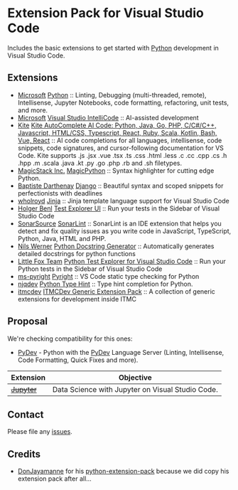 # Extension Pack for Visual Studio Code

Includes the basic extensions to get started with [Python](https://www.python.org/) development in Visual Studio Code.

## Extensions

<!-- +Extensions -->
* [Microsoft](https://marketplace.visualstudio.com/publishers/ms-python) [Python](https://marketplace.visualstudio.com/items?itemName=ms-python.python) :: Linting, Debugging (multi-threaded, remote), Intellisense, Jupyter Notebooks, code formatting, refactoring, unit tests, and more.
* [Microsoft](https://marketplace.visualstudio.com/publishers/VisualStudioExptTeam) [Visual Studio IntelliCode](https://marketplace.visualstudio.com/items?itemName=VisualStudioExptTeam.vscodeintellicode) :: AI-assisted development
* [Kite](https://marketplace.visualstudio.com/publishers/kiteco) [Kite AutoComplete AI Code: Python, Java, Go, PHP, C/C#/C++, Javascript, HTML/CSS, Typescript, React, Ruby, Scala, Kotlin, Bash, Vue, React](https://marketplace.visualstudio.com/items?itemName=kiteco.kite) :: AI code completions for all languages, intellisense, code snippets, code signatures, and cursor-following documentation for VS Code. Kite supports .js .jsx .vue .tsx .ts .css .html .less .c .cc .cpp .cs .h .hpp .m .scala .java .kt .py .go .php .rb and .sh filetypes.
* [MagicStack Inc.](https://marketplace.visualstudio.com/publishers/magicstack) [MagicPython](https://marketplace.visualstudio.com/items?itemName=magicstack.MagicPython) :: Syntax highlighter for cutting edge Python.
* [Baptiste Darthenay](https://marketplace.visualstudio.com/publishers/batisteo) [Django](https://marketplace.visualstudio.com/items?itemName=batisteo.vscode-django) :: Beautiful syntax and scoped snippets for perfectionists with deadlines
* [wholroyd](https://marketplace.visualstudio.com/publishers/wholroyd) [Jinja](https://marketplace.visualstudio.com/items?itemName=wholroyd.jinja) :: Jinja template language support for Visual Studio Code
* [Holger Benl](https://marketplace.visualstudio.com/publishers/hbenl) [Test Explorer UI](https://marketplace.visualstudio.com/items?itemName=hbenl.vscode-test-explorer) :: Run your tests in the Sidebar of Visual Studio Code
* [SonarSource](https://marketplace.visualstudio.com/publishers/SonarSource) [SonarLint](https://marketplace.visualstudio.com/items?itemName=SonarSource.sonarlint-vscode) :: SonarLint is an IDE extension that helps you detect and fix quality issues as you write code in JavaScript, TypeScript, Python, Java, HTML and PHP.
* [Nils Werner](https://marketplace.visualstudio.com/publishers/njpwerner) [Python Docstring Generator](https://marketplace.visualstudio.com/items?itemName=njpwerner.autodocstring) :: Automatically generates detailed docstrings for python functions
* [Little Fox Team](https://marketplace.visualstudio.com/publishers/LittleFoxTeam) [Python Test Explorer for Visual Studio Code](https://marketplace.visualstudio.com/items?itemName=LittleFoxTeam.vscode-python-test-adapter) :: Run your Python tests in the Sidebar of Visual Studio Code
* [ms-pyright](https://marketplace.visualstudio.com/publishers/ms-pyright) [Pyright](https://marketplace.visualstudio.com/items?itemName=ms-pyright.pyright) :: VS Code static type checking for Python
* [njqdev](https://marketplace.visualstudio.com/publishers/njqdev) [Python Type Hint](https://marketplace.visualstudio.com/items?itemName=njqdev.vscode-python-typehint) :: Type hint completion for Python.
* [itmcdev](https://marketplace.visualstudio.com/publishers/itmcdev) [ITMCDev Generic Extension Pack](https://marketplace.visualstudio.com/items?itemName=itmcdev.generic-extension-pack) :: A collection of generic extensions for development inside ITMC
<!-- -Extensions -->

## Proposal

We're checking compatibility for this ones:

- [PyDev](https://marketplace.visualstudio.com/items?itemName=fabioz.vscode-pydev) - Python with the [PyDev](http://www.pydev.org/) Language Server (Linting, Intellisense, Code Formatting, Quick Fixes and more).

| Extension                                                                               | Objective                                        |
| --------------------------------------------------------------------------------------- | ------------------------------------------------ |
| ~~[Jupyter](https://marketplace.visualstudio.com/items?itemName=donjayamanne.jupyter)~~ | Data Science with Jupyter on Visual Studio Code. |

## Contact

Please file any [issues](https://github.com/itmcdev/vscode-extensions/issues).

## Credits

- [DonJayamanne](https://github.com/DonJayamanne) for his [python-extension-pack](https://github.com/DonJayamanne/python-extension-pack) because we did copy his extension pack after all...
